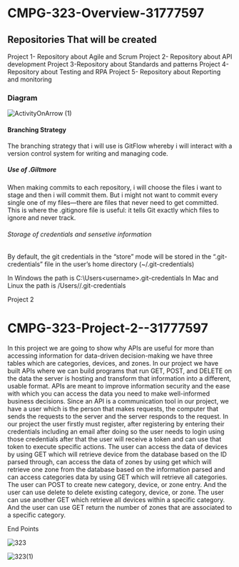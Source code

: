 # CMPG-323-Overview-31777597

## Repositories That will be created
Project 1- Repository about Agile and Scrum
Project 2- Repository about API development
Project 3-Repository about Standards and patterns
Project 4-Repository about Testing and RPA
Project 5- Repository about Reporting and monitoring


### Diagram
![ActivityOnArrow (1)](https://user-images.githubusercontent.com/110164074/184349799-bf56a171-856d-4620-867e-306086e753c8.png)

#### Branching Strategy
The branching strategy that i will use is GitFlow whereby   i will interact with a version control system for writing and managing code.

##### Use of .Giltmore
When making commits to each repository, i will choose the files i  want to stage and then i will commit them.
But i might not want to commit every single one of my files—there are files that never need to get committed. This is where the .gitignore file is useful: it tells Git exactly which files to ignore and never track.

###### Storage of credentials and sensetive information
By default, the git credentials in the “store” mode will be stored in the
“.git-credentials” file in the user’s home directory (~/.git-credentials)

In Windows the path is C:\Users\<username>\.git-credentials
In Mac and Linux the path is /Users/<username>/.git-credentials



Project 2
# CMPG-323-Project-2--31777597
In this project we are going to show why APIs are useful for more than accessing information for data-driven decision-making we have three tables which are categories, 
devices, and zones. In our project we have built APIs where we can build programs that run GET, POST, and DELETE on the data the server is hosting and transform that 
information into a different, usable format. 
APIs are meant to improve information security and the ease with which you can access the data you need to make well-informed business decisions. Since an API is a 
communication tool in our project, we have a user which is the person that makes requests, the computer that sends the requests to the server and the server responds to 
the request. In our project the user firstly must register, after registering by entering their credentials including an email after doing so the user needs to login 
using those credentials after that the user will receive a token and can use that token to execute specific actions. The user can access the data of devices by using GET 
which will retrieve device from the database based on the ID parsed through, can access the data of zones by using get which will retrieve one zone from the database 
based on the information parsed and can access categories data by using GET which will retrieve all categories. The user can POST to create new category, device, or zone 
entry. And the user can use delete to delete existing category, device, or zone. The user can use another GET which retrieve all devices within a specific category. And
the user can use GET return the number of zones that are associated to a specific category. 

End Points

![323](https://user-images.githubusercontent.com/110164074/189750399-264fd053-6f8c-4287-993b-55b1db7b27c3.PNG)


![323(1)](https://user-images.githubusercontent.com/110164074/189750949-c9b02839-98c6-440c-a737-b433795a1b63.PNG)

